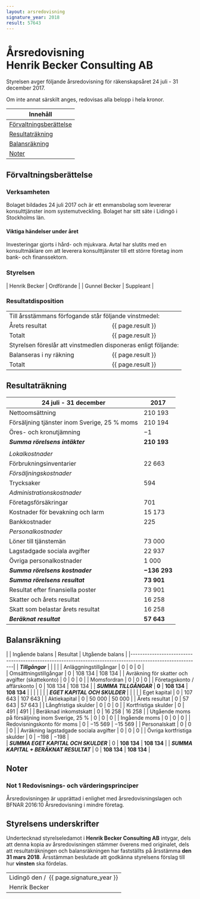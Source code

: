 ```yaml
---
layout: arsredovisning
signature_year: 2018
result: 57643
---
```

# Årsredovisning<br/>Henrik Becker Consulting AB
Styrelsen avger följande årsredovisning för räkenskapsåret 24 juli - 31 december 2017.

Om inte annat särskilt anges, redovisas alla belopp i hela kronor.

| Innehåll 											|
|---------------------------------------------------|
| [Förvaltningsberättelse](#förvaltningsberättelse)	| 
| [Resultaträkning](#resultaträkning)				|
| [Balansräkning](#balansräkning)					|
| [Noter](#noter)									|

## Förvaltningsberättelse
### Verksamheten
Bolaget bildades 24 juli 2017 och är ett enmansbolag som levererar konsulttjänster inom systemutveckling. 
Bolaget har sitt säte i Lidingö i Stockholms län.

#### Viktiga händelser under året
Investeringar gjorts i hård- och mjukvara. 
Avtal har slutits med en konsultmäklare om att leverera konsulttjänster till ett större företag inom bank- och finanssektorn. 

### Styrelsen					

| Henrik Becker | Ordförande	|
| Gunnel Becker	| Suppleant 	|

### Resultatdisposition
<table>
	<tbody>
		<tr>
			<td colspan="2">Till årsstämmans förfogande står följande vinstmedel:</td>
		</tr>
		<tr>
			<td>Årets resultat</td>
			<td>{{ page.result }}</td>
		</tr>
		<tr>
			<td>Totalt</td>
			<td>{{ page.result }}</td>
		</tr>
		<tr>
			<td colspan="2">Styrelsen föreslår att vinstmedlen disponeras enligt följande:</td>
		</tr>
		<tr>
			<td>Balanseras i ny räkning</td>
			<td>{{ page.result }}</td>
		</tr>
		<tr>
			<td>Totalt</td>
			<td>{{ page.result }}</td>
		</tr>
	</tbody>
</table>

## Resultaträkning

| 24 juli - 31 december 						| 2017 			|
|-----------------------------------------------|---------------|
| Nettoomsättning								| 210 193		|
| Försäljning tjänster inom Sverige, 25 % moms	| 210 194 		|
| Öres- och kronutjämning						| −1			|
| ***Summa rörelsens intäkter***				| **210 193**	|
|												|				|	
| *Lokalkostnader*								| 				|
| Förbrukningsinventarier						| 22 663		|
| *Försäljningskostnader*						|	 			|
| Trycksaker									| 594			|
| *Administrationskostnader*					|		 		|
| Företagsförsäkringar							| 701			|
| Kostnader för bevakning och larm				| 15 173		|
| Bankkostnader									| 225			|
| *Personalkostnader*							|				|
| Löner till tjänstemän							| 73 000		|
| Lagstadgade sociala avgifter					| 22 937		|
| Övriga personalkostnader						| 1 000			|
| ***Summa rörelsens kostnader***				| **−136 293**	|
| ***Summa rörelsens resultat***				| **73 901**	|
| Resultat efter finansiella poster				| 73 901		|
| Skatter och årets resultat					| 16 258		|
| Skatt som belastar årets resultat				| 16 258		|
| ***Beräknat resultat***						| **57 643**	|

## Balansräkning

|													| Ingående balans	| Resultat		| Utgående balans	|
|-----------------------------------------------------------------------------------------------------------|
| ***Tillgångar***									|					|				|					|
| Anläggningstillgångar								| 0 				| 0				| 0					|	
| Omsättningstillgångar								| 0 				| 108 134		| 108 134			|
| Avräkning för skatter och avgifter (skattekonto)	| 0 				| 0				| 0					|
| Momsfordran										| 0					| 0				| 0					|
| Företagskonto / affärskonto						| 0					| 108 134		| 108 134			|
| ***SUMMA TILLGÅNGAR***							| **0**				| **108 134**	| **108 134**		|
|													|					|				|					|
| ***EGET KAPITAL OCH SKULDER***					|					|				|					|
| Eget kapital										| 0					| 107 643		| 107 643			|
| Aktiekapital										| 0					| 50 000		| 50 000			|
| Årets resultat									| 0					| 57 643		| 57 643			|
| Långfristiga skulder								| 0					| 0				| 0					|
| Kortfristiga skulder								| 0					| 491			| 491				|
| Beräknad inkomstskatt								| 0					| 16 258		| 16 258			|
| Utgående moms på försäljning inom Sverige, 25 %	| 0					| 0				| 0					|
| Ingående moms										| 0					| 0				| 0					|
| Redovisningskonto för moms						| 0					| −15 569		| −15 569			|
| Personalskatt										| 0					| 0				| 0					|
| Avräkning lagstadgade sociala avgifter			| 0					| 0				| 0					|
| Övriga kortfristiga skulder						| 0					| −198			| −198				|	
| ***SUMMA EGET KAPITAL OCH SKULDER***				| 0					| **108 134**	| **108 134**		|
| ***SUMMA KAPITAL + BERÄKNAT RESULTAT***			| 0					| **108 134**	| **108 134**		|	           


## Noter
### Not 1 Redovisnings- och värderingsprinciper
Årsredovisningen är upprättad i enlighet med årsredovisningslagen 
och BFNAR 2016:10 Årsredovisning i mindre företag.

## Styrelsens underskrifter

Undertecknad styrelseledamot i **Henrik Becker Consulting AB** intygar, 
dels att denna kopia av årsredovisningen stämmer överens med originalet, 
dels att resultaträkningen och balansräkningen har fastställts på årsstämma **den 31 mars 2018**. 
Årsstämman beslutade att godkänna styrelsens förslag till hur **vinsten** ska fördelas.

<table class="signature">
	<tbody>
		<tr>
			<td>
				Lidingö den<span class="signature-day">&nbsp;</span>/<span class="signature-month">&nbsp;</span>
				<span class="signature-year">{{ page.signature_year }}</span>
			</td>
		</tr>
		<tr>			
			<td class="signature">Henrik Becker</td>
		</tr>
	</tbody>
<table>
